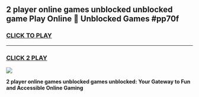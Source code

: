 
## 2 player online games unblocked unblocked game Play Online 👋 Unblocked Games #pp70f
<h3>
<a href="https://premium.freeplayer.one?title=2_player_online_games_unblocked&ref=21F">CLICK TO PLAY</a></h3>
<hr>

<h3>
<a href="https://premium.freeplayer.one?title=2_player_online_games_unblocked&ref=21F">CLICK 2 PLAY</a>
  
</h3>

<a href="https://premium.freeplayer.one?title=2_player_online_games_unblocked&ref=21F/"><img src="https://clearcache.store/games.png"></a>


**2 player online games unblocked games unblocked: Your Gateway to Fun and Accessible Online Gaming**
